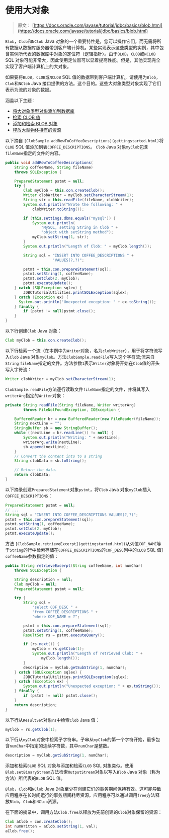 # 使用大对象

> 原文： [https://docs.oracle.com/javase/tutorial/jdbc/basics/blob.html](https://docs.oracle.com/javase/tutorial/jdbc/basics/blob.html)

`Blob`，`Clob`和`NClob` Java 对象的一个​​重要特性是，您可以操作它们，而无需将所有数据从数据库服务器带到客户端计算机。某些实现表示这些类型的实例，其中包含实例所代表的数据库中对象的定位符（逻辑指针）。由于`BLOB`，`CLOB`或`NCLOB` SQL 对象可能非常大，因此使用定位器可以显着提高性能。但是，其他实现完全实现了客户端计算机上的大对象。

如果要将`BLOB`，`CLOB`或`NCLOB` SQL 值的数据带到客户端计算机，请使用为`Blob`，`Clob`和`NClob` Java 接口提供的方法。这个目的。这些大对象类型对象实现了它们表示为流的对象的数据。

涵盖以下主题：

*   [将大对象类型对象添加到数据库](#add_lob)
*   [检索 CLOB 值](#retrieve_clob)
*   [添加和检索 BLOB 对象](#add_retrieve_blob)
*   [释放大型物体持有的资源](#release_large_objects)

以下摘自 `[ClobSample.addRowToCoffeeDescriptions](gettingstarted.html)`将`CLOB` SQL 值添加到表`COFFEE_DESCRIPTIONS`。 `Clob` Java 对象`myClob`包含`fileName`指定的文件的内容。

```java
public void addRowToCoffeeDescriptions(
    String coffeeName, String fileName)
    throws SQLException {

    PreparedStatement pstmt = null;
    try {
        Clob myClob = this.con.createClob();
        Writer clobWriter = myClob.setCharacterStream(1);
        String str = this.readFile(fileName, clobWriter);
        System.out.println("Wrote the following: " +
            clobWriter.toString());

        if (this.settings.dbms.equals("mysql")) {
            System.out.println(
                "MySQL, setting String in Clob " +
                "object with setString method");
            myClob.setString(1, str);
        }
        System.out.println("Length of Clob: " + myClob.length());

        String sql = "INSERT INTO COFFEE_DESCRIPTIONS " +
                     "VALUES(?,?)";

        pstmt = this.con.prepareStatement(sql);
        pstmt.setString(1, coffeeName);
        pstmt.setClob(2, myClob);
        pstmt.executeUpdate();
    } catch (SQLException sqlex) {
        JDBCTutorialUtilities.printSQLException(sqlex);
    } catch (Exception ex) {
      System.out.println("Unexpected exception: " + ex.toString());
    } finally {
        if (pstmt != null)pstmt.close();
    }
}

```

以下行创建`Clob` Java 对象：

```java
Clob myClob = this.con.createClob();

```

以下行检索一个流（在本例中为`Writer`对象，名为`clobWriter`），用于将字符流写入`Clob` Java 对象`myClob`。方法`ClobSample.readFile`写入这个字符流;流来自`String` `fileName`指定的文件。方法参数`1`表示`Writer`对象将开始在`Clob`值的开头写入字符流：

```java
Writer clobWriter = myClob.setCharacterStream(1);

```

`ClobSample.readFile`方法逐行读取文件`fileName`指定的文件，并将其写入`writerArg`指定的`Writer`对象：

```java
private String readFile(String fileName, Writer writerArg)
        throws FileNotFoundException, IOException {

    BufferedReader br = new BufferedReader(new FileReader(fileName));
    String nextLine = "";
    StringBuffer sb = new StringBuffer();
    while ((nextLine = br.readLine()) != null) {
        System.out.println("Writing: " + nextLine);
        writerArg.write(nextLine);
        sb.append(nextLine);
    }
    // Convert the content into to a string
    String clobData = sb.toString();

    // Return the data.
    return clobData;
}

```

以下摘录创建`PreparedStatement`对象`pstmt`，将`Clob` Java 对象`myClob`插入`COFFEE_DESCRIPTIONS`：

```java
PreparedStatement pstmt = null;
// ...
String sql = "INSERT INTO COFFEE_DESCRIPTIONS VALUES(?,?)";
pstmt = this.con.prepareStatement(sql);
pstmt.setString(1, coffeeName);
pstmt.setClob(2, myClob);
pstmt.executeUpdate();

```

方法 `[ClobSample.retrieveExcerpt](gettingstarted.html)`从列值`COF_NAME`等于`String`的行中检索存储在`COFFEE_DESCRIPTIONS`的`COF_DESC`列中的`CLOB` SQL 值] `coffeeName`参数指定的值：

```java
public String retrieveExcerpt(String coffeeName, int numChar)
    throws SQLException {

    String description = null;
    Clob myClob = null;
    PreparedStatement pstmt = null;

    try {
        String sql =
            "select COF_DESC " +
            "from COFFEE_DESCRIPTIONS " +
            "where COF_NAME = ?";

        pstmt = this.con.prepareStatement(sql);
        pstmt.setString(1, coffeeName);
        ResultSet rs = pstmt.executeQuery();

        if (rs.next()) {
            myClob = rs.getClob(1);
            System.out.println("Length of retrieved Clob: " +
                myClob.length());
        }
        description = myClob.getSubString(1, numChar);
    } catch (SQLException sqlex) {
        JDBCTutorialUtilities.printSQLException(sqlex);
    } catch (Exception ex) {
        System.out.println("Unexpected exception: " + ex.toString());
    } finally {
        if (pstmt != null) pstmt.close();
    }
    return description;
}

```

以下行从`ResultSet`对象`rs`中检索`Clob` Java 值：

```java
myClob = rs.getClob(1);

```

以下行从`myClob`对象中检索子字符串。子串从`myClob`的第一个字符开始，最多包含`numChar`中指定的连续字符数，其中`numChar`是整数。

```java
description = myClob.getSubString(1, numChar);

```

添加和检索`BLOB` SQL 对象与添加和检索`CLOB` SQL 对象类似。使用`Blob.setBinaryStream`方法检索`OutputStream`对象以写入`Blob` Java 对象（称为方法）所代表的`BLOB` SQL 值。

`Blob`，`Clob`和`NClob` Java 对象至少在创建它们的事务期间保持有效。这可能导致应用程序在长时间运行的事务期间耗尽资源。应用程序可以通过调用`free`方法释放`Blob`，`Clob`和`NClob`资源。

在下面的摘录中，调用方法`Clob.free`以释放为先前创建的`Clob`对象保留的资源：

```java
Clob aClob = con.createClob();
int numWritten = aClob.setString(1, val);
aClob.free();

```